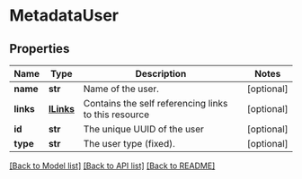 # MetadataUser

## Properties
Name | Type | Description | Notes
------------ | ------------- | ------------- | -------------
**name** | **str** | Name of the user. | [optional] 
**links** | [**ILinks**](ILinks.md) | Contains the self referencing links to this resource | [optional] 
**id** | **str** | The unique UUID of the user | [optional] 
**type** | **str** | The user type (fixed). | [optional] 

[[Back to Model list]](../README.md#documentation-for-models) [[Back to API list]](../README.md#documentation-for-api-endpoints) [[Back to README]](../README.md)


